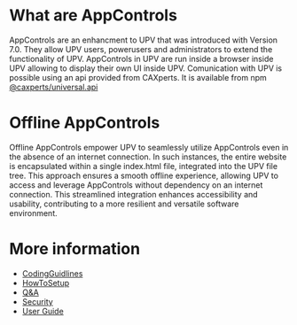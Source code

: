 # What are AppControls
AppControls are an enhancment to UPV that was introduced with Version 7.0.
They allow UPV users, powerusers and administrators to extend the functionality of UPV.
AppControls in UPV are run inside a browser inside UPV allowing to display their own UI inside UPV.
Comunication with UPV is possible using an api provided from CAXperts. It is available from npm [@caxperts/universal.api](https://www.npmjs.com/package/@caxperts/universal.api)

# Offline AppControls
Offline AppControls empower UPV to seamlessly utilize AppControls even in the absence of an internet connection. In such instances, the entire website is encapsulated within a single index.html file, integrated into the UPV file tree. This approach ensures a smooth offline experience, allowing UPV to access and leverage AppControls without dependency on an internet connection. This streamlined integration enhances accessibility and usability, contributing to a more resilient and versatile software environment.

# More information
* [CodingGuidlines](wiki/CodingGuidlines.md)
* [HowToSetup](wiki/HowToSetup.md)
* [Q&A](wiki/Q&A.md)
* [Security](wiki/Security.md)
* [User Guide](https://www.caxperts.com/help/UniversalPlantViewer%20App/AppControl)